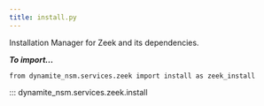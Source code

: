 ```yaml
---
title: install.py
---
```


Installation Manager for Zeek and its dependencies.

***To import...***
```python3
from dynamite_nsm.services.zeek import install as zeek_install
```
::: dynamite_nsm.services.zeek.install